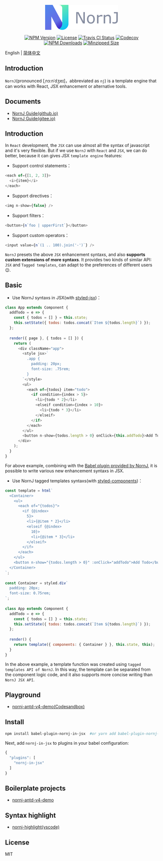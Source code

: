 <p align="center">
  <a href="https://joe-sky.github.io/nornj-guide/" target="_blank" rel="noopener noreferrer"><img width="240" src="./public/images/nornj.png" alt="NornJ"></a>
</p>

<p align="center">
  <a href="https://www.npmjs.org/package/nornj"><img src="https://img.shields.io/npm/v/nornj.svg" alt="NPM Version"></a>
  <a href="https://www.npmjs.com/package/nornj"><img src="https://img.shields.io/npm/l/nornj.svg" alt="License"></a>
  <a href="https://travis-ci.org/joe-sky/nornj"><img src="https://travis-ci.org/joe-sky/nornj.svg?branch=master" alt="Travis CI Status"></a>
  <a href="https://codecov.io/gh/joe-sky/nornj"><img src="https://codecov.io/gh/joe-sky/nornj/branch/master/graph/badge.svg" alt="Codecov"></a>
  <a href="https://www.npmjs.org/package/nornj"><img src="https://img.shields.io/npm/dm/nornj.svg" alt="NPM Downloads"></a>
  <a href="https://bundlephobia.com/result?p=nornj"><img src="https://img.shields.io/bundlephobia/minzip/nornj@next.svg?style=flat" alt="Minzipped Size"></a>
</p>

English | [简体中文](https://github.com/joe-sky/nornj/blob/master/README.zh.md)

## Introduction

`NornJ`(pronounced [ˌnɔ:nˈdʒeɪ]，abbreviated as `nj`) is a template engine that can works with React, JSX enhancement or alternative tools.

## Documents

- [NornJ Guide(github.io)](https://joe-sky.github.io/nornj)
- [NornJ Guide(gitee.io)](https://joe-sky.gitee.io/nornj)

## Introduction

In `React` development, the `JSX` can use almost all the syntax of javascript and it's very flexible. But if we use `NornJ` with `React` and `JSX`, we can do better, because it can gives JSX `template engine` features:

- Support control statements：

```js
<each of={[1, 2, 3]}>
  <i>{item}</i>
</each>
```

- Support directives：

```js
<img n-show={false} />
```

- Support filters：

```js
<button>{n`foo | upperFirst`}</button>
```

- Support custom operators：

```js
<input value={n`(1 .. 100).join('-')`} />
```

`NornJ` presets the above `JSX` enhancement syntaxs, and also **supports custom extensions of more syntaxs**. It provides two kinds of similar API: `JSX` and `Tagged templates`, can adapt to the preferences of different users :wink:.

## Basic

- Use NornJ syntaxs in JSX(with [styled-jsx](https://github.com/zeit/styled-jsx))：

```js
class App extends Component {
  addTodo = e => {
    const { todos = [] } = this.state;
    this.setState({ todos: todos.concat(`Item ${todos.length}`) });
  };

  render({ page }, { todos = [] }) {
    return (
      <div className="app">
        <style jsx>`
          .app {
            padding: 20px;
            font-size: .75rem;
          }
        `</style>
        <ul>
          <each of={todos} item="todo">
            <if condition={index > 5}>
              <li>{todo * 2}</li>
              <elseif condition={index > 10}>
                <li>{todo * 3}</li>
              </elseif>
            </if>
          </each>
        </ul>
        <button n-show={todos.length > 0} onClick={this.addTodo}>Add Todo</button>
      </div>
    );
  }
}
```

For above example, combining with the [Babel plugin provided by NornJ](https://github.com/joe-sky/nornj/tree/master/packages/babel-plugin-nornj-in-jsx), it is possible to write various new enhancement syntaxs in JSX.

- Use NornJ tagged templates syntaxs(with [styled-components](https://github.com/styled-components/styled-components))：

```js
const template = html`
  <Container>
    <ul>
      <each of="{todos}">
        <if {@index>
          5}>
          <li>{@item * 2}</li>
          <elseif {@index>
            10}>
            <li>{@item * 3}</li>
          </elseif>
        </if>
      </each>
    </ul>
    <button n-show="{todos.length > 0}" :onClick="addTodo">Add Todo</button>
  </Container>
`;

const Container = styled.div`
  padding: 20px;
  font-size: 0.75rem;
`;

class App extends Component {
  addTodo = e => {
    const { todos = [] } = this.state;
    this.setState({ todos: todos.concat(`Item ${todos.length}`) });
  };

  render() {
    return template({ components: { Container } }, this.state, this);
  }
}
```

In the above example, a template function was created using `tagged templates API of NornJ`. In this way, the template can be separated from the component logic code, and it also supports more concise writing than `NornJ JSX API`.

## Playground

- [nornj-antd-v4-demo(Codesandbox)](https://codesandbox.io/s/nostalgic-driscoll-t8kty)

## Install

```sh
npm install babel-plugin-nornj-in-jsx  #or yarn add babel-plugin-nornj-in-jsx
```

Next, add `nornj-in-jsx` to plugins in your babel configuration:

```js
{
  "plugins": [
    "nornj-in-jsx"
  ]
}
```

## Boilerplate projects

- [nornj-antd-v4-demo](https://github.com/joe-sky/nornj-antd-v4-demo)

<!-- * NornJ + React + Redux + React-Router + Webpack: [react-redux-nornj-todomvc](https://github.com/joe-sky/nornj/blob/master/examples/react-redux-nornj-todomvc)
* NornJ + React + Redux + React-Router(no need webpack): [react-redux-nornj-todomvc-es5](https://github.com/joe-sky/nornj/blob/master/examples/react-redux-nornj-todomvc-es5)
* NornJ + Backbone + Marionette(render html string): [backbone-marionette-nornj-todomvc](https://github.com/joe-sky/nornj/blob/master/examples/backbone-marionette-nornj-todomvc)
* NornJ + React-Native + Styled-Components: [nornj-react-native-counter](https://github.com/joe-sky/nornj-react-native-counter)
* NornJ + React + Mobx + React-Router: [nornj-react-mst-boilerplate](https://github.com/joe-sky/nornj-cli/tree/master/templates/react-mst)

## Tools

* [nornj-react(React bindings)](https://github.com/joe-sky/nornj-react)
* [nornj-loader(Webpack loader)](https://github.com/joe-sky/nornj-loader)
* [babel-plugin-nornj-in-jsx(Babel plugin provided by NornJ)](https://github.com/joe-sky/nornj/tree/master/packages/babel-plugin-nornj-in-jsx)
* [babel-plugin-nornj-loader(nornj-loader's Babel plugin ver)](https://github.com/yuhongda/babel-plugin-nornj-loader)
* [react-native transformer(nornj-loader's RN ver)](https://github.com/joe-sky/nornj/blob/master/tools/metroTransformer.js)
* [express-nornj(NornJ's Express view engine)](https://github.com/joe-sky/nornj/blob/master/tools/expressEngine.js) -->
<!--* [koa-nornj(NornJ's Koa middleware)](https://github.com/qingqinxl1/koa-nornj)-->

## Syntax highlight

- [nornj-highlight(vscode)](https://github.com/joe-sky/nornj-highlight)
  <!--* [language-nornj(atom)](https://github.com/zyj1022/language-nornj)-->

<!-- ## Browser support

* Supports all modern browsers and Internet Explorer 9+. -->

## License

MIT
